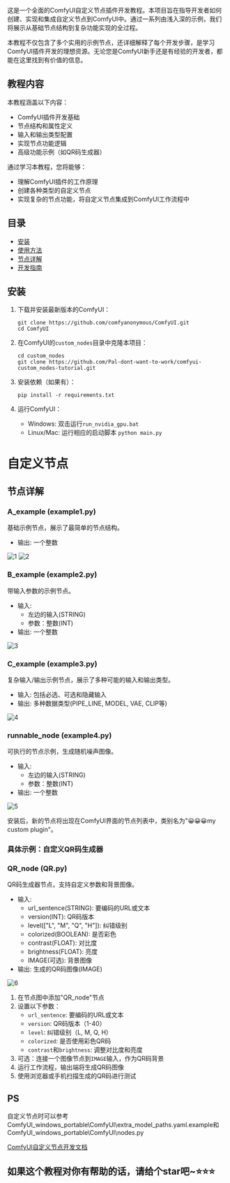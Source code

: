 这是一个全面的ComfyUI自定义节点插件开发教程。本项目旨在指导开发者如何创建、实现和集成自定义节点到ComfyUI中。通过一系列由浅入深的示例，我们将展示从基础节点结构到复杂功能实现的全过程。

本教程不仅包含了多个实用的示例节点，还详细解释了每个开发步骤，是学习ComfyUI插件开发的理想资源。无论您是ComfyUI新手还是有经验的开发者，都能在这里找到有价值的信息。

## 教程内容

本教程涵盖以下内容：

- ComfyUI插件开发基础
- 节点结构和属性定义
- 输入和输出类型配置
- 实现节点功能逻辑
- 高级功能示例（如QR码生成器）


通过学习本教程，您将能够：

- 理解ComfyUI插件的工作原理
- 创建各种类型的自定义节点
- 实现复杂的节点功能，将自定义节点集成到ComfyUI工作流程中

## 目录


- [安装](#安装)
- [使用方法](#使用方法)
- [节点详解](#节点详解)
- [开发指南](#开发指南)




## 安装

1. 下载并安装最新版本的ComfyUI：
   ```
   git clone https://github.com/comfyanonymous/ComfyUI.git
   cd ComfyUI
   ```

2. 在ComfyUI的`custom_nodes`目录中克隆本项目：
   ```
   cd custom_nodes
   git clone https://github.com/Pal-dont-want-to-work/comfyui-custom_nodes-tutorial.git
   ```

3. 安装依赖（如果有）：
   ```
   pip install -r requirements.txt
   ```

4. 运行ComfyUI：
   - Windows: 双击运行`run_nvidia_gpu.bat`
   - Linux/Mac: 运行相应的启动脚本 `python main.py` 

# 自定义节点
## 节点详解

### A_example (example1.py)
基础示例节点，展示了最简单的节点结构。
- 输出: 一个整数

![1](./public/1.png)
![2](./public/2.png)

### B_example (example2.py)
带输入参数的示例节点。
- 输入: 
  - 左边的输入(STRING)
  - 参数：整数(INT)
- 输出: 一个整数

![3](./public/3.png)
### C_example (example3.py)
复杂输入/输出示例节点，展示了多种可能的输入和输出类型。
- 输入: 包括必选、可选和隐藏输入
- 输出: 多种数据类型(PIPE_LINE, MODEL, VAE, CLIP等)

![4](./public/4.png)

### runnable_node (example4.py)
可执行的节点示例，生成随机噪声图像。
- 输入: 
  - 左边的输入(STRING)
  - 参数：整数(INT)
- 输出: 一个整数

![5](./public/5.png)

安装后，新的节点将出现在ComfyUI界面的节点列表中，类别名为"😀😀😀my custom plugin"。

### 具体示例：自定义QR码生成器

### QR_node (QR.py)
QR码生成器节点，支持自定义参数和背景图像。
- 输入:
  - url_sentence(STRING): 要编码的URL或文本
  - version(INT): QR码版本
  - level(["L", "M", "Q", "H"]): 纠错级别
  - colorized(BOOLEAN): 是否彩色
  - contrast(FLOAT): 对比度
  - brightness(FLOAT): 亮度
  - IMAGE(可选): 背景图像
- 输出: 生成的QR码图像(IMAGE)

![6](./public/6.png)
1. 在节点图中添加"QR_node"节点
2. 设置以下参数：
   - `url_sentence`: 要编码的URL或文本
   - `version`: QR码版本（1-40）
   - `level`: 纠错级别（L, M, Q, H）
   - `colorized`: 是否使用彩色QR码
   - `contrast`和`brightness`: 调整对比度和亮度
3. 可选：连接一个图像节点到`IMAGE`输入，作为QR码背景
4. 运行工作流程，输出端将生成QR码图像
5. 使用浏览器或手机扫描生成的QR码进行测试

## PS
自定义节点时可以参考ComfyUI_windows_portable\ComfyUI\extra_model_paths.yaml.example和ComfyUI_windows_portable\ComfyUI\nodes.py

[ComfyUI自定义节点开发文档](https://h0zkh0f8v2a.feishu.cn/wiki/KUnlwgJxSidQi7k0Iq3cUvGpnLS?from=from_copylink)

## 如果这个教程对你有帮助的话，请给个star吧~⭐⭐⭐
